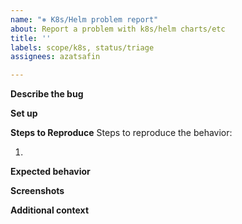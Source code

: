 ```yaml
---
name: "⎈ K8s/Helm problem report"
about: Report a problem with k8s/helm charts/etc
title: ''
labels: scope/k8s, status/triage
assignees: azatsafin

---
```


**Describe the bug**
<!--(A clear and concise description of what the bug is.)-->


**Set up**
<!--
How do you run the app? Please provide as much info as possible:
1. App version (docker image version or check commit hash at the top left corner in UI)
2. Helm chart version, if you use one
3. Any IAAC configs

We might close the issue without further explanation if you don't provide such information.
-->


**Steps to Reproduce**
Steps to reproduce the behavior:

1. 

**Expected behavior**
<!--
(A clear and concise description of what you expected to happen)
-->

**Screenshots**
<!--
(If applicable, add screenshots to help explain your problem)
-->


**Additional context**
<!--
(Add any other context about the problem here)
-->
